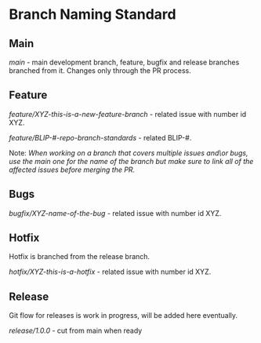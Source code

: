 # Branch Naming Standard

## Main

*main* - main development branch, feature, bugfix and release branches branched from it. Changes only through the PR process.

## Feature

*feature/XYZ-this-is-a-new-feature-branch* - related issue with number id XYZ.

*feature/BLIP-#-repo-branch-standards* - related BLIP-#.

Note: *When working on a branch that covers multiple issues and\or bugs, use the main one for the name of the branch but make sure
to link all of the affected issues before merging the PR.*

## Bugs

*bugfix/XYZ-name-of-the-bug* - related issue with number id XYZ.
## Hotfix

Hotfix is branched from the release branch.

*hotfix/XYZ-this-is-a-hotfix* - related issue with number id XYZ.

## Release

Git flow for releases is work in progress, will be added here eventually.

*release/1.0.0* - cut from main when ready